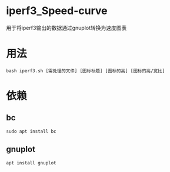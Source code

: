 # iperf3_Speed-curve
用于将iperf3输出的数据通过gnuplot转换为速度图表

# 用法
`bash iperf3.sh [需处理的文件] [图标标题] [图标的高] [图标的高/宽比]`

# 依赖
## bc
`sudo apt install bc`
## gnuplot
`apt install gnuplot`
